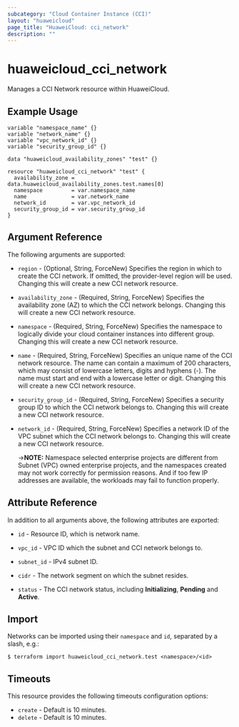 ```yaml
---
subcategory: "Cloud Container Instance (CCI)"
layout: "huaweicloud"
page_title: "HuaweiCloud: cci_network"
description: ""
---
```


# huaweicloud_cci_network

Manages a CCI Network resource within HuaweiCloud.

## Example Usage

```hcl
variable "namespace_name" {}
variable "network_name" {}
variable "vpc_network_id" {}
variable "security_group_id" {}

data "huaweicloud_availability_zones" "test" {}

resource "huaweicloud_cci_network" "test" {
  availability_zone = data.huaweicloud_availability_zones.test.names[0]
  namespace         = var.namespace_name
  name              = var.network_name
  network_id        = var.vpc_network_id
  security_group_id = var.security_group_id
}
```

## Argument Reference

The following arguments are supported:

* `region` - (Optional, String, ForceNew) Specifies the region in which to create the CCI network.
  If omitted, the provider-level region will be used. Changing this will create a new CCI network resource.

* `availability_zone` - (Required, String, ForceNew) Specifies the availability zone (AZ) to which the CCI network
  belongs. Changing this will create a new CCI network resource.

* `namespace` - (Required, String, ForceNew) Specifies the namespace to logically divide your cloud container instances
  into different group. Changing this will create a new CCI network resource.

* `name` - (Required, String, ForceNew) Specifies an unique name of the CCI network resource.
  The name can contain a maximum of 200 characters, which may consist of lowercase letters, digits and hyphens (-).
  The name must start and end with a lowercase letter or digit. Changing this will create a new CCI network resource.

* `security_group_id` - (Required, String, ForceNew) Specifies a security group ID to which the CCI network belongs to.
  Changing this will create a new CCI network resource.

* `network_id` - (Required, String, ForceNew) Specifies a network ID of the VPC subnet which the CCI network belongs to.
  Changing this will create a new CCI network resource.

  ->**NOTE:** Namespace selected enterprise projects are different from Subnet (VPC) owned enterprise projects, and the
  namespaces created may not work correctly for permission reasons.
  And if too few IP addresses are available, the workloads may fail to function properly.

## Attribute Reference

In addition to all arguments above, the following attributes are exported:

* `id` - Resource ID, which is network name.

* `vpc_id` - VPC ID which the subnet and CCI network belongs to.

* `subnet_id` - IPv4 subnet ID.

* `cidr` - The network segment on which the subnet resides.

* `status` - The CCI network status, including **Initializing**, **Pending** and **Active**.

## Import

Networks can be imported using their `namespace` and `id`, separated by a slash, e.g.:

```
$ terraform import huaweicloud_cci_network.test <namespace>/<id>
```

## Timeouts

This resource provides the following timeouts configuration options:

* `create` - Default is 10 minutes.
* `delete` - Default is 10 minutes.
